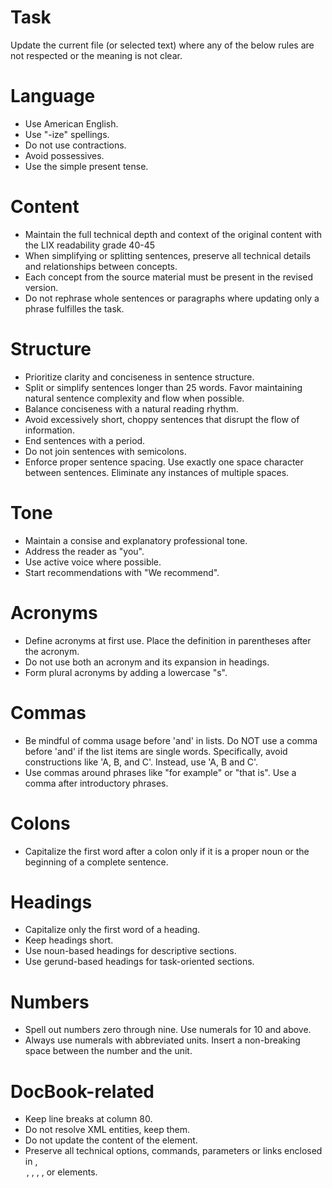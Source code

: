# Task
Update the current file (or selected text) where any of the below rules are not respected or the meaning is not clear.

# Language
* Use American English.
* Use "-ize" spellings.
* Do not use contractions.
* Avoid possessives.
* Use the simple present tense.

# Content
* Maintain the full technical depth and context of the original content with the LIX readability grade 40-45
* When simplifying or splitting sentences, preserve all technical details and relationships between concepts.
* Each concept from the source material must be present in the revised version.
* Do not rephrase whole sentences or paragraphs where updating only a phrase fulfilles the task.

# Structure
* Prioritize clarity and conciseness in sentence structure.
* Split or simplify sentences longer than 25 words. Favor maintaining natural sentence complexity and flow when possible.
* Balance conciseness with a natural reading rhythm.
* Avoid excessively short, choppy sentences that disrupt the flow of information.
* End sentences with a period.
* Do not join sentences with semicolons.
* Enforce proper sentence spacing. Use exactly one space character between sentences. Eliminate any instances of multiple spaces.

# Tone
* Maintain a consise and explanatory professional tone.
* Address the reader as "you".
* Use active voice where possible.
* Start recommendations with "We recommend".

# Acronyms
* Define acronyms at first use. Place the definition in parentheses after the acronym.
* Do not use both an acronym and its expansion in headings.
* Form plural acronyms by adding a lowercase "s".

# Commas
* Be mindful of comma usage before 'and' in lists. Do NOT use a comma before 'and' if the list items are single words. Specifically, avoid constructions like 'A, B, and C'. Instead, use 'A, B and C'.
* Use commas around phrases like "for example" or "that is".  Use a comma after introductory phrases.

# Colons
* Capitalize the first word after a colon only if it is a proper noun or the beginning of a complete sentence.

# Headings
* Capitalize only the first word of a heading.
* Keep headings short.
* Use noun-based headings for descriptive sections.
* Use gerund-based headings for task-oriented sections.

# Numbers
* Spell out numbers zero through nine. Use numerals for 10 and above.
* Always use numerals with abbreviated units. Insert a non-breaking space between the number and the unit.

# DocBook-related
* Keep line breaks at column 80.
* Do not resolve XML entities, keep them.
* Do not update the content of the <screen/> element.
* Preserve all technical options, commands, parameters or links enclosed in <literal/>, <option/>, <filename/>, <command/>, <replaceable/>, <link/> or <xref/> elements.
